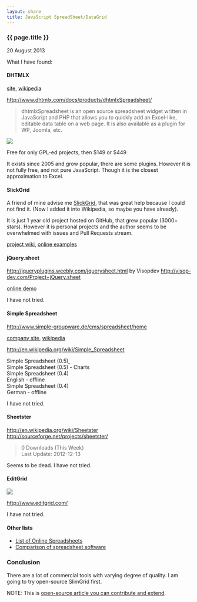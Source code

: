 ```yaml
---
layout: share
title: JavaScript SpreadSheet/DataGrid
---
```


### {{ page.title }}

<p class="meta">20 August 2013</p>

What I have found:

#### DHTMLX

[site](http://www.dhtmlx.com/docs/company.shtml), [wikipedia](http://en.wikipedia.org/wiki/Dhtmlx)

<http://www.dhtmlx.com/docs/products/dhtmlxSpreadsheet/>

> dhtmlxSpreadsheet is an open source spreadsheet widget written in JavaScript and PHP that allows you to quickly add an Excel-like, editable data table on a web page. It is also available as a plugin for WP, Joomla, etc. 

![](http://www.dhtmlx.com/docs/products/dhtmlxSpreadsheet/images/spreadsheet_math.png)

Free for only GPL-ed projects, then $149 or $449

It exists since 2005 and grow popular, there are some plugins. However it is not fully free, and not pure JavaScript.
Though it is the closest approximation to Excel.

#### SlickGrid

A friend of mine advise me [SlickGrid](https://github.com/mleibman/slickgrid), that was great help because I could not find it.
 (Now I added it into Wikipedia, so maybe you have already).
 
It is just 1 year old project hosted on GitHub, that grew popular (3000+ stars).
 However it is personal projects and the author seems to be overwhelmed with issues and Pull Requests stream. 

[project wiki](https://github.com/mleibman/SlickGrid/wiki), [online examples](https://github.com/mleibman/SlickGrid/wiki/Examples) 
 
#### jQuery.sheet

<http://jqueryplugins.weebly.com/jquerysheet.html> by Visopdev <http://visop-dev.com/Project+jQuery.sheet>

[online demo](http://jquerysheet.googlecode.com/svn/branches/3.x/jquery.sheet.html)

I have not tried.

#### Simple Spreadsheet

http://www.simple-groupware.de/cms/spreadsheet/home

[company site](http://www.simple-groupware.de/cms/), [wikipedia](http://en.wikipedia.org/wiki/Simple_Groupware)

http://en.wikipedia.org/wiki/Simple_Spreadsheet

<tbody><tr><td align="center"><a class="urllink" href="http://www.simple-groupware.de/cms/ext/files/SpreadsheetThumbs/simple_spreadsheet_05_en.jpg" rel="nofollow"><img src="http://www.simple-groupware.de/cms/ext/files/SpreadsheetThumbs/simple_spreadsheet_05_en.jpg" alt=""></a><br>Simple Spreadsheet (0.5)</td><td align="center"><a class="urllink" href="http://www.simple-groupware.de/cms/ext/files/Spreadsheet/simple_spreadsheet_05_en_charts.jpg" rel="nofollow">
<img src="http://www.simple-groupware.de/cms/ext/files/SpreadsheetThumbs/simple_spreadsheet_05_en_charts.jpg" alt=""></a><br>Simple Spreadsheet (0.5) - Charts</td></tr>
<tr><td>&nbsp;</td><td>&nbsp;</td></tr>
<tr><td align="center"><a class="urllink" href="http://www.simple-groupware.de/cms/ext/files/Spreadsheet/simple_spreadsheet_04_en_offline.jpg" rel="nofollow"><img src="http://www.simple-groupware.de/cms/ext/files/SpreadsheetThumbs/simple_spreadsheet_04_en_offline.jpg" alt=""></a><br>Simple Spreadsheet (0.4)<br>English - offline</td><td align="center"><a class="urllink" href="http://www.simple-groupware.de/cms/ext/files/Spreadsheet/simple_spreadsheet_04_de_offline.jpg" rel="nofollow"><img src="http://www.simple-groupware.de/cms/ext/files/SpreadsheetThumbs/simple_spreadsheet_04_de_offline.jpg" alt=""></a><br>Simple Spreadsheet (0.4)<br>German - offline</td></tr>
</tbody>

I have not tried.

#### Sheetster

<http://en.wikipedia.org/wiki/Sheetster> <http://sourceforge.net/projects/sheetster/>

> 0 Downloads (This Week)  
> Last Update: 2012-12-13  

Seems to be dead. I have not tried.

#### EditGrid

![](http://feed.editgrid.com/wordpress/wp-content/uploads/2008/09/MarketMonitor2.png)

http://www.editgrid.com/

I have not tried.

#### Other lists

- [List of Online Spreadsheets](http://en.wikipedia.org/wiki/List_of_online_spreadsheets)
- [Comparison of spreadsheet software](http://en.wikipedia.org/wiki/Comparison_of_spreadsheet_software)

### Conclusion

There are a lot of commercial tools with varying degree of quality.
I am going to try open-source SlimGrid first.

NOTE: This is [open-source article you can contribute and extend](https://github.com/Nodeclipse/www.nodeclipse.org/tree/gh-pages/_posts).



